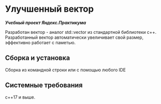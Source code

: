 # Улучшенный вектор
*__Учебный проект Яндекс.Практикума__*

Разработан вектор - аналог std::vector из стандартной библиотеки с++. Разработанный вектор  автоматически увеличивает свой размер, эффективно работает с паметью.


## Сборка и установка
Сборка из командной строки или с помощью любого IDE 

## Системные требования
c++17 и выше. 
